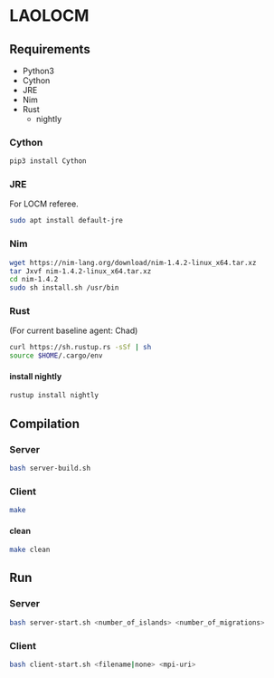 # LAOLOCM

## Requirements

- Python3
- Cython
- JRE
- Nim
- Rust
	- nightly

### Cython

```sh
pip3 install Cython
```

### JRE

For LOCM referee.

```sh
sudo apt install default-jre
```

### Nim

```sh
wget https://nim-lang.org/download/nim-1.4.2-linux_x64.tar.xz
tar Jxvf nim-1.4.2-linux_x64.tar.xz
cd nim-1.4.2
sudo sh install.sh /usr/bin
```

### Rust

(For current baseline agent: Chad)

```sh
curl https://sh.rustup.rs -sSf | sh
source $HOME/.cargo/env
```

#### install nightly

```sh
rustup install nightly
```

## Compilation

### Server

```sh
bash server-build.sh
```

<!-- ```sh
bash mpi-server/build.sh
``` -->

### Client

```sh
make
```

<!-- ```sh
bash mpi-client/build.sh
``` -->

#### clean

```sh
make clean
```

<!-- ### Chad

```sh
make -C Agents/Chad/agent
```

#### clean

```sh
make -C Agents/Chad/agent clean
``` -->

## Run

### Server

```sh
bash server-start.sh <number_of_islands> <number_of_migrations>
```

<!-- ```sh
bash mpi-server/start.sh <number_of_islands> <number_of_migrations>
```

For the first time, first run the following commands:

#### Docker Swarm

##### Init

```sh
docker swarm init
docker network create -d overlay --attachable mpi-overlay
```

##### Get join-token

```sh
docker swarm join-token worker
``` -->

### Client

```sh
bash client-start.sh <filename|none> <mpi-uri>
```

<!-- Run the Server first, then the Client.  
You will get `<mpi-uri>` from the information when the Server starts.

```sh
bash mpi-server/start.sh <mpi-uri>
```

For the first time, first run the following command:

#### Docker Swarm

##### Join Swarm

```sh
docker swarm join --token <join-token>
``` -->
